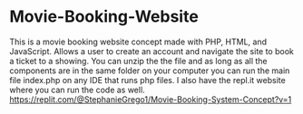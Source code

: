 # Movie-Booking-Website
This is a movie booking website concept made with PHP, HTML, and JavaScript. Allows a user to create an account and navigate the site to book a ticket to a showing.
You can unzip the the file and as long as all the components are in the same folder on your computer you can run the main file index.php on any IDE that runs php files. I also have the repl.it website where you can run the code as well.
https://replit.com/@StephanieGrego1/Movie-Booking-System-Concept?v=1
